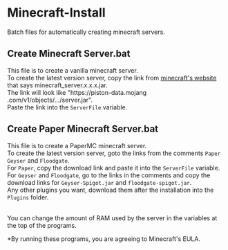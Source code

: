 # Minecraft-Install
Batch files for automatically creating minecraft servers.

## Create Minecraft Server.bat
This file is to create a vanilla minecraft server.\
To create the latest version server, copy the link from [minecraft's website](https://www.minecraft.net/en-us/download/server) that says minecraft_server.x.x.x.jar.\
The link will look like "https:​//piston-data.mojang​.com/v1/objects/.../server.jar".\
Paste the link into the `ServerFile` variable.


## Create Paper Minecraft Server.bat
This file is to create a PaperMC minecraft server.\
To create the latest version server, goto the links from the comments `Paper` `Geyser` and `Floodgate`.\
For `Paper`, copy the download link and paste it into the `ServerFile` variable.\
For `Geyser` and `Floodgate`, go to the links in the comments and copy the download links for `Geyser-Spigot.jar` and `floodgate-spigot.jar`.\
Any other plugins you want, download them after the installation into the `Plugins` folder.

<br/>
You can change the amount of RAM used by the server in the variables at the top of the programs.


*By running these programs, you are agreeing to Minecraft's EULA.
